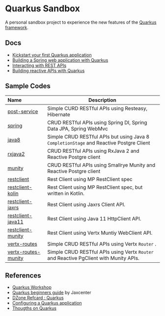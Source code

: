 # Quarkus Sandbox

A  personal sandbox project  to experience the new features of the [Quarkus framework](https://www.quarkus.io).



## Docs

* [Kickstart your first Quarkus application](./docs/01-start.md)
* [Building a Spring web application with Quarkus](./docs/02-spring.md)
* [Interacting with REST APIs ](./docs/restclient.md)
* [Building reactive APIs with Quarkus](./docs/reactive.md)


## Sample Codes

| Name | Description |
|:----------------|--------------------------------------------------|
|[post-service](https://github.com/hantsy/quarkus-sample/tree/master/post-service) |Simple CURD RESTful APIs using Resteasy, Hibernate|
|[spring](https://github.com/hantsy/quarkus-sample/tree/master/spring) |CRUD RESTful APIs using Spring DI, Spring Data JPA, Spring WebMvc|
|[java8](https://github.com/hantsy/quarkus-sample/tree/master/java8)  |Simple CRUD RESTful APIs but using Java 8 `CompletionStage` and Reactive Postgre Client|
|[rxjava2](https://github.com/hantsy/quarkus-sample/tree/master/rxjava2) |CRUD RESTful APIs using RxJava 2 and Reactive Postgre client|
|[munity](https://github.com/hantsy/quarkus-sample/tree/master/munity)  |CRUD RESTful APIs using Smallrye Munity and Reactive Postgre client|
|[restclient](https://github.com/hantsy/quarkus-sample/tree/master/restclient)|Rest Client using MP RestClient spec|
|[restclient-kolin](https://github.com/hantsy/quarkus-sample/tree/master/restclient-kotlin) |Rest Client using MP RestClient spec, but written in Kotlin.|
|[restclient-jaxrs](https://github.com/hantsy/quarkus-sample/tree/master/restclient-jaxrs)| Rest Client using Jaxrs Client API.|
|[restclient-java11](https://github.com/hantsy/quarkus-sample/tree/master/restclient-java11) |Rest Client using Java 11 HttpClient API.|
|[restclient-munity](https://github.com/hantsy/quarkus-sample/tree/master/restclient-munity) |Rest Client using Vertx Muntiy WebClient API.|
|[vertx-routes](https://github.com/hantsy/quarkus-sample/tree/master/vertx-routes)  |Simple CRUD RESTful APIs using Vertx `Router` .|
|[vertx-routes-munity](https://github.com/hantsy/quarkus-sample/tree/master/vertx-routes-munity)  |Simple CRUD RESTful APIs using Vertx `Router` and Reactive PgClient with Munity APIs.|

## References

* [Quarkus Workshop](https://quarkus.io/quarkus-workshops/super-heros/)
* [Quarkus beginners guide](https://jaxlondon.com/quarkus-beginners-guide-cheat-sheet) by Jaxcenter
* [DZone Refcard : Quarkus](https://dzone.com/refcardz/quarkus-1?chapter=1)
* [Configuring a Quarkus application](https://dzone.com/articles/configuring-a-quarkus-application?fromrel=true)
* [Thougths on Quarkus](https://dzone.com/articles/thoughts-on-quarkus)
